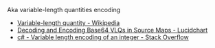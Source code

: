 Aka variable-length quantities encoding

- [Variable-length quantity - Wikipedia](https://en.wikipedia.org/wiki/Variable-length_quantity)
- [Decoding and Encoding Base64 VLQs in Source Maps - Lucidchart](https://web.archive.org/web/20220406140359/https://www.lucidchart.com/techblog/2019/08/22/decode-encoding-base64-vlqs-source-maps/)
- [c# - Variable length encoding of an integer - Stack Overflow](https://stackoverflow.com/questions/3563271/variable-length-encoding-of-an-integer)
